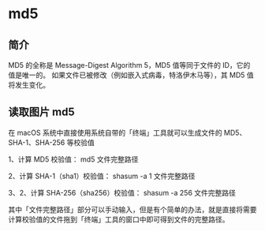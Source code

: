 # md5

## 简介

MD5 的全称是 Message-Digest Algorithm 5，MD5 值等同于文件的 ID，它的值是唯一的。 如果文件已被修改（例如嵌入式病毒，特洛伊木马等），其 MD5 值将发生变化。

## 读取图片 md5

在 macOS 系统中直接使用系统自带的「终端」工具就可以生成文件的 MD5、SHA-1、SHA-256 等校验值

1、计算 MD5 校验值：
md5 文件完整路径

2、计算 SHA-1（sha1）校验值：
shasum -a 1 文件完整路径

3、2、计算 SHA-256（sha256）校验值：
shasum -a 256 文件完整路径

其中「文件完整路径」部分可以手动输入，但是有个简单的办法，就是直接将需要计算校验值的文件拖到「终端」工具的窗口中即可得到文件的完整路径。
